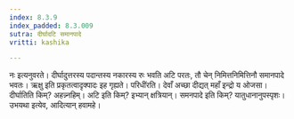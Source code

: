 ```yaml
---
index: 8.3.9
index_padded: 8.3.009
sutra: दीर्घादटि समानपादे
vritti: kashika

---
```

नः इत्यनुवरते। दीर्घादुत्तरस्य पदान्तस्य नकारस्य रुः भवति अटि परतः, तौ चेन् निमित्तनिमित्तिनौ समानपादे भवतः। ऋक्षु इति प्रकृतत्वादृक्पादः इह गृह्यते। परिधींरति। देवाँ अच्छा दीद्यत् महाँ इन्द्रो य ओजसा। दीर्घातिति किम्? अहन्न्नहिम्। अटि इति किम्? इभ्यान् क्षत्रियान्। समनपादे इति किम्? यातुधानानुपस्पृशः। उभयथा इत्येव, आदित्यान् हवामहे।